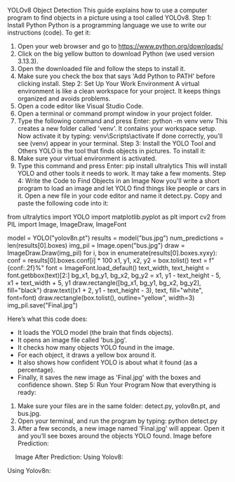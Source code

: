 YOLOv8 Object Detection
This guide explains how to use a computer program to find objects in a picture using a tool called YOLOv8.
Step 1: Install Python
Python is a programming language we use to write our instructions (code). To get it:
1. Open your web browser and go to https://www.python.org/downloads/
2. Click on the big yellow button to download Python (we used version 3.13.3).
3. Open the downloaded file and follow the steps to install it.
4. Make sure you check the box that says 'Add Python to PATH' before clicking install.
Step 2: Set Up Your Work Environment
A virtual environment is like a clean workspace for your project. It keeps things organized and avoids problems.
1. Open a code editor like Visual Studio Code.
2. Open a terminal or command prompt window in your project folder.
3. Type the following command and press Enter:
python -m venv venv
This creates a new folder called 'venv'. It contains your workspace setup.
Now activate it by typing:
venv\Scripts\activate
If done correctly, you'll see (venv) appear in your terminal.
Step 3: Install the YOLO Tool and Others
YOLO is the tool that finds objects in pictures. To install it:
1. Make sure your virtual environment is activated.
2. Type this command and press Enter:
pip install ultralytics
This will install YOLO and other tools it needs to work. It may take a few moments.
Step 4: Write the Code to Find Objects in an Image
Now you'll write a short program to load an image and let YOLO find things like people or cars in it.
Open a new file in your code editor and name it detect.py.
Copy and paste the following code into it:

from ultralytics import YOLO
import matplotlib.pyplot as plt
import cv2
from PIL import Image, ImageDraw, ImageFont

model = YOLO("yolov8n.pt")
results = model("bus.jpg")
num_predictions = len(results[0].boxes)
img_pil = Image.open("bus.jpg")
draw = ImageDraw.Draw(img_pil)
for i, box in enumerate(results[0].boxes.xyxy):
    conf = results[0].boxes.conf[i] * 100
    x1, y1, x2, y2 = box.tolist()
    text = f"{conf:.2f}%"
    font = ImageFont.load_default()
    text_width, text_height = font.getbbox(text)[2:]
    bg_x1, bg_y1, bg_x2, bg_y2 = x1, y1 - text_height - 5, x1 + text_width + 5, y1
    draw.rectangle([bg_x1, bg_y1, bg_x2, bg_y2], fill="black")
    draw.text((x1 + 2, y1 - text_height - 3), text, fill="white", font=font)
    draw.rectangle(box.tolist(), outline="yellow", width=3)
img_pil.save("Final.jpg")

Here’s what this code does:
- It loads the YOLO model (the brain that finds objects).
- It opens an image file called 'bus.jpg'.
- It checks how many objects YOLO found in the image.
- For each object, it draws a yellow box around it.
- It also shows how confident YOLO is about what it found (as a percentage).
- Finally, it saves the new image as 'Final.jpg' with the boxes and confidence shown.
Step 5: Run Your Program
Now that everything is ready:
1. Make sure your files are in the same folder: detect.py, yolov8n.pt, and bus.jpg.
2. Open your terminal, and run the program by typing:
python detect.py
3. After a few seconds, a new image named 'Final.jpg' will appear.
Open it and you’ll see boxes around the objects YOLO found.
Image before Prediction:
 
 
Image After Prediction:
Using Yolov8:
 

Using Yolov8n:
 

